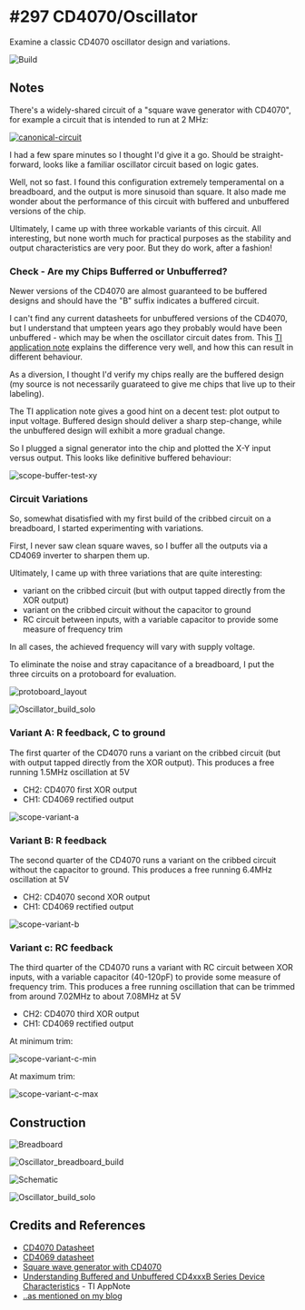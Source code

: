 # #297 CD4070/Oscillator

Examine a classic CD4070 oscillator design and variations.

![Build](./assets/Oscillator_build.jpg?raw=true)

## Notes

There's a widely-shared circuit of a "square wave generator with CD4070", for example a circuit that is intended to run at 2 MHz:

[![canonical-circuit](./assets/canonical-circuit.png?raw=true)](http://www.next.gr/circuits/Square-wave-generator-with-CD4070-l23572.html)

I had a few spare minutes so I thought I'd give it a go. Should be straight-forward, looks like a familiar oscillator circuit
based on logic gates.

Well, not so fast. I found this configuration extremely temperamental on a breadboard, and the output is more sinusoid than square.
It also made me wonder about the performance of this circuit with buffered and unbuffered versions of the chip.

Ultimately, I came up with three workable variants of this circuit. All interesting, but none worth much for practical purposes
as the stability and output characteristics are very poor. But they do work, after a fashion!


### Check - Are my Chips Bufferred or Unbufferred?

Newer versions of the CD4070 are almost guaranteed to be buffered designs and should have the "B" suffix indicates a buffered circuit.

I can't find any current datasheets for unbuffered versions of the CD4070, but I understand that umpteen years ago they probably would have been unbuffered - which may be when the oscillator circuit dates from. This [TI application note](http://www.ti.com/lit/an/scha004/scha004.pdf) explains the difference very well, and how this can result in different behaviour.

As a diversion, I thought I'd verify my chips really are the buffered design (my source is not necessarily guarateed to give me chips that live up to their labeling).

The TI application note gives a good hint on a decent test: plot output to input voltage.
Buffered design should deliver a sharp step-change, while the unbuffered design will exhibit a more gradual change.

So I plugged a signal generator into the chip and plotted the X-Y input versus output. This looks like definitive buffered behaviour:

![scope-buffer-test-xy](./assets/scope-buffer-test-xy.gif?raw=true)

### Circuit Variations

So, somewhat disatisfied with my first build of the cribbed circuit on a breadboard, I started experimenting with variations.

First, I never saw clean square waves, so I buffer all the outputs via a CD4069 inverter to sharpen them up.

Ultimately, I came up with three variations that are quite interesting:

* variant on the cribbed circuit (but with output tapped directly from the XOR output)
* variant on the cribbed circuit without the capacitor to ground
* RC circuit between inputs, with a variable capacitor to provide some measure of frequency trim

In all cases, the achieved frequency will vary with supply voltage.

To eliminate the noise and stray capacitance of a breadboard, I put the three circuits on a protoboard for evaluation.

![protoboard_layout](./assets/protoboard_layout.jpg?raw=true)

![Oscillator_build_solo](./assets/Oscillator_build_solo.jpg?raw=true)


### Variant A: R feedback, C to ground

The first quarter of the CD4070 runs a variant on the cribbed circuit (but with output tapped directly from the XOR output).
This produces a free running 1.5MHz oscillation at 5V

* CH2: CD4070 first XOR output
* CH1: CD4069 rectified output

![scope-variant-a](./assets/scope-variant-a.gif?raw=true)


### Variant B: R feedback

The second quarter of the CD4070 runs a variant on the cribbed circuit without the capacitor to ground.
This produces a free running 6.4MHz oscillation at 5V

* CH2: CD4070 second XOR output
* CH1: CD4069 rectified output

![scope-variant-b](./assets/scope-variant-b.gif?raw=true)


### Variant c: RC feedback

The third quarter of the CD4070 runs a variant with RC circuit between XOR inputs, with a variable capacitor (40-120pF) to provide some measure of frequency trim. This produces a free running oscillation that can be trimmed from around 7.02MHz to about 7.08MHz at 5V

* CH2: CD4070 third XOR output
* CH1: CD4069 rectified output

At minimum trim:

![scope-variant-c-min](./assets/scope-variant-c-min.gif?raw=true)

At maximum trim:

![scope-variant-c-max](./assets/scope-variant-c-max.gif?raw=true)


## Construction

![Breadboard](./assets/Oscillator_bb.jpg?raw=true)

![Oscillator_breadboard_build](./assets/Oscillator_breadboard_build.jpg?raw=true)

![Schematic](./assets/Oscillator_schematic.jpg?raw=true)

![Oscillator_build_solo](./assets/Oscillator_build_solo.jpg?raw=true)

## Credits and References
* [CD4070 Datasheet](https://www.futurlec.com/4000Series/CD4070.shtml)
* [CD4069 datasheet](https://www.futurlec.com/4000Series/CD4069.shtml)
* [Square wave generator with CD4070](http://www.next.gr/circuits/Square-wave-generator-with-CD4070-l23572.html)
* [Understanding Buffered and Unbuffered CD4xxxB Series Device Characteristics](http://www.ti.com/lit/an/scha004/scha004.pdf) - TI AppNote
* [..as mentioned on my blog](https://blog.tardate.com/2017/05/leap297-cd4070-oscillator.html)
